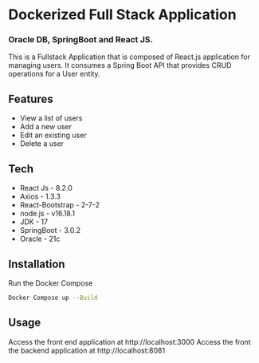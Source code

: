 # Dockerized Full Stack Application
### Oracle DB, SpringBoot and React JS.

This is a Fullstack Application that is composed of React.js application for managing users. It consumes a Spring Boot API that provides CRUD operations for a User entity.

## Features
- View a list of users
- Add a new user
- Edit an existing user
- Delete a user

## Tech
- React Js - 8.2.0
- Axios - 1.3.3
- React-Bootstrap - 2-7-2
- node.js - v16.18.1
- JDK - 17
- SpringBoot - 3.0.2
- Oracle - 21c

## Installation

Run the Docker Compose

```sh
Docker Compose up --Build
```

## Usage
Access the front end application at http://localhost:3000
Access the front the backend application at http://localhost:8081


